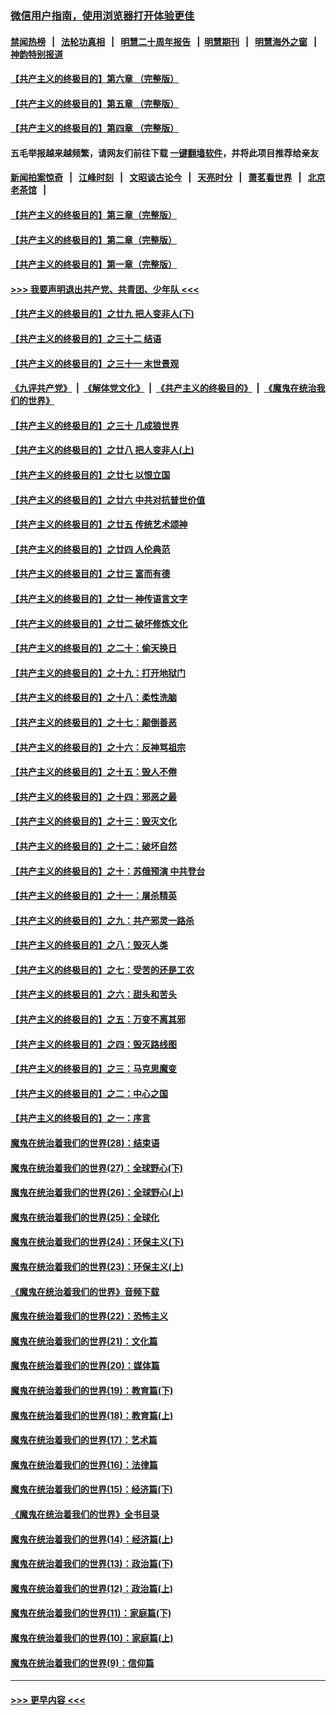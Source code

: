 ### [微信用户指南，使用浏览器打开体验更佳](https://github.com/gfw-breaker/banned-news1/blob/master/indexes/wechat-guide.md?t=0)
#### [禁闻热榜](热点新闻.md?t=0)  &nbsp;&nbsp;|&nbsp;&nbsp; [法轮功真相](https://github.com/gfw-breaker/truth/blob/master/README.md?t=0) &nbsp;&nbsp;|&nbsp;&nbsp; [明慧二十周年报告](https://github.com/gfw-breaker/mh-reports/blob/master/README.md?t=0) &nbsp;&nbsp;|&nbsp;&nbsp;[明慧期刊](https://github.com/gfw-breaker/mh-qikan) &nbsp;&nbsp;|&nbsp;&nbsp; [明慧海外之窗](https://github.com/gfw-breaker/mh-news/blob/master/README.md?t=0) &nbsp;&nbsp;|&nbsp;&nbsp; [神韵特别报道](https://github.com/gfw-breaker/mh-news/blob/master/shenyun.md?t=0)
#### [【共产主义的终极目的】第六章 （完整版）](../pages/nsc422/n11428913.md?t=02120801) 
#### [【共产主义的终极目的】第五章 （完整版）](../pages/nsc422/n11428912.md?t=02120801) 
#### [【共产主义的终极目的】第四章 （完整版）](../pages/nsc422/n11428907.md?t=02120801) 
#### 五毛举报越来越频繁，请网友们前往下载 [一键翻墙软件](https://github.com/gfw-breaker/ssr-accounts)，并将此项目推荐给亲友
#### [新闻拍案惊奇](https://github.com/gfw-breaker/banned-news1/blob/master/pages/link4.md) &nbsp;&nbsp;|&nbsp;&nbsp; [江峰时刻](https://github.com/gfw-breaker/banned-news1/blob/master/pages/link4.md) &nbsp;&nbsp;|&nbsp;&nbsp; [文昭谈古论今](https://github.com/gfw-breaker/banned-news1/blob/master/pages/link4.md) &nbsp;&nbsp;|&nbsp;&nbsp; [天亮时分](https://github.com/gfw-breaker/banned-news1/blob/master/pages/link4.md) &nbsp;&nbsp;|&nbsp;&nbsp; [萧茗看世界](https://github.com/gfw-breaker/banned-news1/blob/master/pages/link4.md) &nbsp;&nbsp;|&nbsp;&nbsp; [北京老茶馆](https://github.com/gfw-breaker/banned-news1/blob/master/pages/link4.md) &nbsp;&nbsp;|&nbsp;&nbsp; 
#### [【共产主义的终极目的】第三章（完整版）](../pages/nsc422/n11428848.md?t=02120801) 
#### [【共产主义的终极目的】第二章（完整版）](../pages/nsc422/n11428831.md?t=02120801) 
#### [【共产主义的终极目的】第一章（完整版）](../pages/nsc422/n11417651.md?t=02120801) 
#### [>>> 我要声明退出共产党、共青团、少年队 <<<](https://github.com/begood0513/goodnews/blob/master/quit/letter.md) 
#### [【共产主义的终极目的】之廿九 把人变非人(下)](../pages/nsc422/n11344140.md?t=02120801) 
#### [【共产主义的终极目的】之三十二 结语](../pages/nsc422/n11360535.md?t=02120801) 
#### [【共产主义的终极目的】之三十一 末世景观](../pages/nsc422/n11351129.md?t=02120801) 
#### [《九评共产党》](https://github.com/begood0513/9ping.md/blob/master/README.md) &nbsp;|&nbsp; [《解体党文化》](../../../../jtdwh.md/blob/master/README.md)  &nbsp;|&nbsp; [《共产主义的终极目的》](../../../../gczydzjmd.md/blob/master/README.md) &nbsp;|&nbsp; [《魔鬼在统治我们的世界》](../../../../mgztzwmdsj.md/blob/master/README.md) 
#### [【共产主义的终极目的】之三十 几成狼世界](../pages/nsc422/n11348280.md?t=02120801) 
#### [【共产主义的终极目的】之廿八 把人变非人(上)](../pages/nsc422/n11340492.md?t=02120801) 
#### [【共产主义的终极目的】之廿七 以恨立国](../pages/nsc422/n11336944.md?t=02120801) 
#### [【共产主义的终极目的】之廿六 中共对抗普世价值](../pages/nsc422/n11324785.md?t=02120801) 
#### [【共产主义的终极目的】之廿五 传统艺术颂神](../pages/nsc422/n11296396.md?t=02120801) 
#### [【共产主义的终极目的】之廿四 人伦典范](../pages/nsc422/n11296397.md?t=02120801) 
#### [【共产主义的终极目的】之廿三 富而有德](../pages/nsc422/n11283598.md?t=02120801) 
#### [【共产主义的终极目的】之廿一 神传语言文字](../pages/nsc422/n11263265.md?t=02120801) 
#### [【共产主义的终极目的】之廿二 破坏修炼文化](../pages/nsc422/n11245728.md?t=02120801) 
#### [【共产主义的终极目的】之二十：偷天换日](../pages/nsc422/n11238846.md?t=02120801) 
#### [【共产主义的终极目的】之十九：打开地狱门](../pages/nsc422/n11206376.md?t=02120801) 
#### [【共产主义的终极目的】之十八：柔性洗脑](../pages/nsc422/n11199994.md?t=02120801) 
#### [【共产主义的终极目的】之十七：颠倒善恶](../pages/nsc422/n11179782.md?t=02120801) 
#### [【共产主义的终极目的】之十六：反神骂祖宗](../pages/nsc422/n11166798.md?t=02120801) 
#### [【共产主义的终极目的】之十五：毁人不倦](../pages/nsc422/n11166792.md?t=02120801) 
#### [【共产主义的终极目的】之十四：邪恶之最](../pages/nsc422/n11150249.md?t=02120801) 
#### [【共产主义的终极目的】之十三：毁灭文化](../pages/nsc422/n11135227.md?t=02120801) 
#### [【共产主义的终极目的】之十二：破坏自然](../pages/nsc422/n11135214.md?t=02120801) 
#### [【共产主义的终极目的】之十：苏俄预演 中共登台](../pages/nsc422/n11118424.md?t=02120801) 
#### [【共产主义的终极目的】之十一：屠杀精英](../pages/nsc422/n11118442.md?t=02120801) 
#### [【共产主义的终极目的】之九：共产邪灵一路杀](../pages/nsc422/n11114139.md?t=02120801) 
#### [【共产主义的终极目的】之八：毁灭人类](../pages/nsc422/n11108503.md?t=02120801) 
#### [【共产主义的终极目的】之七：受苦的还是工农](../pages/nsc422/n11101809.md?t=02120801) 
#### [【共产主义的终极目的】之六：甜头和苦头](../pages/nsc422/n11096971.md?t=02120801) 
#### [【共产主义的终极目的】之五：万变不离其邪](../pages/nsc422/n11091285.md?t=02120801) 
#### [【共产主义的终极目的】之四：毁灭路线图](../pages/nsc422/n11086284.md?t=02120801) 
#### [【共产主义的终极目的】之三：马克思魔变](../pages/nsc422/n11061941.md?t=02120801) 
#### [【共产主义的终极目的】之二：中心之国](../pages/nsc422/n11047728.md?t=02120801) 
#### [【共产主义的终极目的】之一：序言](../pages/nsc422/n11086077.md?t=02120801) 
#### [魔鬼在统治着我们的世界(28)：结束语](../pages/nsc422/n10936246.md?t=02120801) 
#### [魔鬼在统治着我们的世界(27)：全球野心(下)](../pages/nsc422/n10928319.md?t=02120801) 
#### [魔鬼在统治着我们的世界(26)：全球野心(上)](../pages/nsc422/n10900318.md?t=02120801) 
#### [魔鬼在统治着我们的世界(25)：全球化](../pages/nsc422/n10788205.md?t=02120801) 
#### [魔鬼在统治着我们的世界(24)：环保主义(下)](../pages/nsc422/n10695307.md?t=02120801) 
#### [魔鬼在统治着我们的世界(23)：环保主义(上)](../pages/nsc422/n10688613.md?t=02120801) 
#### [《魔鬼在统治着我们的世界》音频下载](../pages/nsc422/n10635553.md?t=02120801) 
#### [魔鬼在统治着我们的世界(22)：恐怖主义](../pages/nsc422/n10614727.md?t=02120801) 
#### [魔鬼在统治着我们的世界(21)：文化篇](../pages/nsc422/n10597706.md?t=02120801) 
#### [魔鬼在统治着我们的世界(20)：媒体篇](../pages/nsc422/n10586579.md?t=02120801) 
#### [魔鬼在统治着我们的世界(19)：教育篇(下)](../pages/nsc422/n10564808.md?t=02120801) 
#### [魔鬼在统治着我们的世界(18)：教育篇(上)](../pages/nsc422/n10526970.md?t=02120801) 
#### [魔鬼在统治着我们的世界(17)：艺术篇](../pages/nsc422/n10499093.md?t=02120801) 
#### [魔鬼在统治着我们的世界(16)：法律篇](../pages/nsc422/n10485969.md?t=02120801) 
#### [魔鬼在统治着我们的世界(15)：经济篇(下)](../pages/nsc422/n10469975.md?t=02120801) 
#### [《魔鬼在统治着我们的世界》全书目录](../pages/nsc422/n10464261.md?t=02120801) 
#### [魔鬼在统治着我们的世界(14)：经济篇(上)](../pages/nsc422/n10457370.md?t=02120801) 
#### [魔鬼在统治着我们的世界(13)：政治篇(下)](../pages/nsc422/n10448270.md?t=02120801) 
#### [魔鬼在统治着我们的世界(12)：政治篇(上)](../pages/nsc422/n10444576.md?t=02120801) 
#### [魔鬼在统治着我们的世界(11)：家庭篇(下)](../pages/nsc422/n10440961.md?t=02120801) 
#### [魔鬼在统治着我们的世界(10)：家庭篇(上)](../pages/nsc422/n10435448.md?t=02120801) 
#### [魔鬼在统治着我们的世界(9)：信仰篇](../pages/nsc422/n10432159.md?t=02120801) 

----
#### [ >>> 更早内容 <<< ](../indexes/nsc422-earlier.md)
